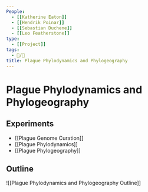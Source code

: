 ```yaml
---
People:
  - [[Katherine Eaton]]
  - [[Hendrik Poinar]]
  - [[Sebastian Duchene]]
  - [[Leo Featherstone]]
type:
  - [[Project]]  
tags: 
  - 📝/🌱 
title: Plague Phylodynamics and Phylogeography
---
```


# Plague Phylodynamics and Phylogeography

## Experiments

- [[Plague Genome Curation]]
- [[Plague Phylodynamics]]
- [[Plague Phylogeography]]

## Outline

![[Plague Phylodynamics and Phylogeography Outline]]



